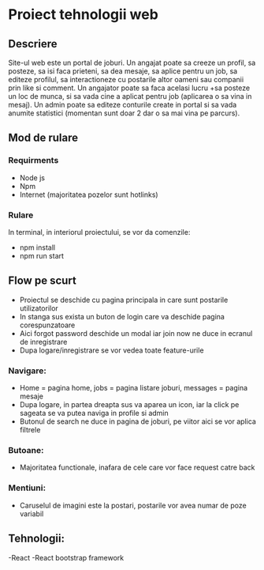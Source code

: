 # Proiect tehnologii web

## Descriere

Site-ul web este un portal de joburi.
Un angajat poate sa creeze un profil, sa posteze, sa isi faca prieteni, sa dea mesaje, sa aplice pentru un job, sa editeze profilul, sa interactioneze cu postarile altor oameni sau companii prin like si comment.
Un angajator poate sa faca acelasi lucru +sa posteze un loc de munca, si sa vada cine a aplicat pentru job (aplicarea o sa vina in mesaj).
Un admin poate sa editeze conturile create in portal si sa vada anumite statistici (momentan sunt doar 2 dar o sa mai vina pe parcurs).

## Mod de rulare

### Requirments

- Node js
- Npm
- Internet (majoritatea pozelor sunt hotlinks)

### Rulare

In terminal, in interiorul proiectului, se vor da comenzile:
- npm install
- npm run start

## Flow pe scurt

- Proiectul se deschide cu pagina principala in care sunt postarile utilizatorilor
- In stanga sus exista un buton de login care va deschide pagina corespunzatoare
- Aici forgot password deschide un modal iar join now ne duce in ecranul de inregistrare
- Dupa logare/inregistrare se vor vedea toate feature-urile

### Navigare:

- Home = pagina home, jobs = pagina listare joburi, messages = pagina mesaje
- Dupa logare, in partea dreapta sus va aparea un icon, iar la click pe sageata se va putea naviga in profile si admin
- Butonul de search ne duce in pagina de joburi, pe viitor aici se vor aplica filtrele

### Butoane:

- Majoritatea functionale, inafara de cele care vor face request catre back

### Mentiuni:

- Caruselul de imagini este la postari, postarile vor avea numar de poze variabil


## Tehnologii:

-React
-React bootstrap framework

